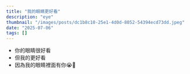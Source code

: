 ```yaml
---
title: "我的眼睛更好看"
description: "eye"
thumbnail: "/images/posts/dc1b8c10-25e1-4d0d-8052-54394ecd73dd.jpeg"
date: "2025-07-06"
tags: []
---
```

- 你的眼睛很好看
- 但我的更好看
- 因為我的眼睛裡面有你😭🫵
